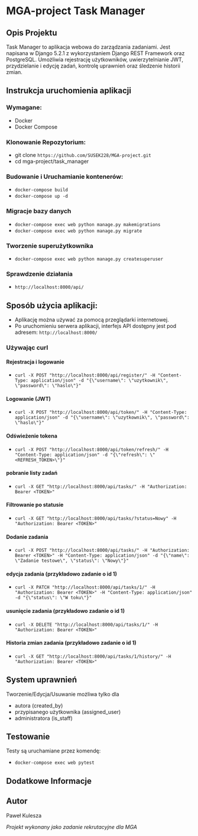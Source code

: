 # MGA-project Task Manager

## Opis Projektu
Task Manager to aplikacja webowa do zarządzania zadaniami. Jest napisana w Django 5.2.1 z wykorzystaniem Django REST Framework oraz PostgreSQL. Umożliwia rejestrację użytkowników, uwierzytelnianie JWT, przydzielanie i edycję zadań, kontrolę uprawnień oraz śledzenie historii zmian.

## Instrukcja uruchomienia aplikacji

### Wymagane:
- Docker
- Docker Compose

### Klonowanie Repozytorium:
- git clone ```https://github.com/SUSEK228/MGA-project.git```
- cd mga-project/task_manager

### Budowanie i Uruchamianie kontenerów:
- ```docker-compose build```
- ```docker-compose up -d ```

### Migracje bazy danych
- ```docker-compose exec web python manage.py makemigrations```
- ```docker-compose exec web python manage.py migrate```

### Tworzenie superużytkownika
- ```docker-compose exec web python manage.py createsuperuser```

### Sprawdzenie działania
- ```http://localhost:8000/api/```

## Sposób użycia aplikacji:
- Aplikację można używać za pomocą przeglądarki internetowej.
- Po uruchomieniu serwera aplikacji, interfejs API dostępny jest pod adresem: ```http://localhost:8000/```
### Używając curl
#### Rejestracja i logowanie 
- ```curl -X POST "http://localhost:8000/api/register/" -H "Content-Type: application/json" -d "{\"username\": \"uzytkownik\", \"password\": \"haslo\"}"```
#### Logowanie (JWT)
- ```curl -X POST "http://localhost:8000/api/token/" -H "Content-Type: application/json" -d "{\"username\": \"uzytkownik\", \"password\": \"haslo\"}"```
#### Odświeżenie tokena
- ```curl -X POST "http://localhost:8000/api/token/refresh/" -H "Content-Type: application/json" -d "{\"refresh\": \"<REFRESH_TOKEN>\"}"```
#### pobranie listy zadań
- ```curl -X GET "http://localhost:8000/api/tasks/" -H "Authorization: Bearer <TOKEN>"```
#### Filtrowanie po statusie
- ```curl -X GET "http://localhost:8000/api/tasks/?status=Nowy" -H "Authorization: Bearer <TOKEN>"```
#### Dodanie zadania
- ```curl -X POST "http://localhost:8000/api/tasks/" -H "Authorization: Bearer <TOKEN>" -H "Content-Type: application/json" -d "{\"name\": \"Zadanie testowe\", \"status\": \"Nowy\"}"```
#### edycja zadania (przykładowo zadanie o id 1)
- ```curl -X PATCH "http://localhost:8000/api/tasks/1/" -H "Authorization: Bearer <TOKEN>" -H "Content-Type: application/json" -d "{\"status\": \"W toku\"}"```
#### usunięcie zadania (przykładowo zadanie o id 1)
- ```curl -X DELETE "http://localhost:8000/api/tasks/1/" -H "Authorization: Bearer <TOKEN>"```
#### Historia zmian zadania (przykładowo zadanie o id 1)
- ```curl -X GET "http://localhost:8000/api/tasks/1/history/" -H "Authorization: Bearer <TOKEN>"```

## System uprawnień
Tworzenie/Edycja/Usuwanie możliwa tylko dla
- autora (created_by)
- przypisanego użytkownika (assigned_user)
- administratora (is_staff)

## Testowanie
Testy są uruchamiane przez komendę:
- ```docker-compose exec web pytest```

## Dodatkowe Informacje

## Autor
Paweł Kulesza

*Projekt wykonany jako zadanie rekrutacyjne dla MGA*